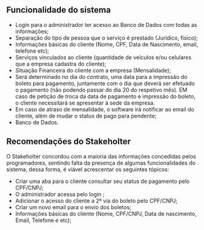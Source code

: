 ## Funcionalidade do sistema

- Login para o administrador ter acesso ao Banco de Dados com todas as informações;
- Separação do tipo de pessoa que o serviço é prestado (Jurídico,  físico);
- Informações básicas do cliente (Nome, CPF, Data de Nascimento, email, telefone etc);
- Serviços vinculados ao cliente (quantidade de veículos e/ou celulares que a empresa cadastra do cliente);
- Situação Financeira do cliente com a empresa (Mensalidade);
- Será determinado no dia do contrato, uma data para a impressão do boleto para pagamento, juntamente com o dia que deverá ser efetuado o pagamento (não podendo passar do dia 20 do respetivo mês). EM caso de petição de troca da data de pagamento e impressão do boleto, o cliente necessitará se apresentar à sede da empresa.
- Em caso de atraso de mensalidade, o software irá notificar ao email do cliente, além de mudar o status de pago para pendente;
- Banco de Dados.

## Recomendações do Stakeholter

O Stakeholter concordou com a maioria das informações concedidas pelos programadores, sentindo falta da presença de algumas funcionalidades do sistema, dessa forma, é viável acrescentar os seguintes tópicos:

- Criar uma aba para o cliente consultar seu status de pagamento pelo  CPF/CNPJ;
- O administrador acessa pelo login ;
- Adicionar o acesso do cliente a 2ª via do boleto pelo CPF/CNPJ;
- Criar um novo email para o envio dos boletos;
- Informações básicas do cliente (Nome, CPF/CNPJ, Data de nascimento, Email, Telefone e etc);
